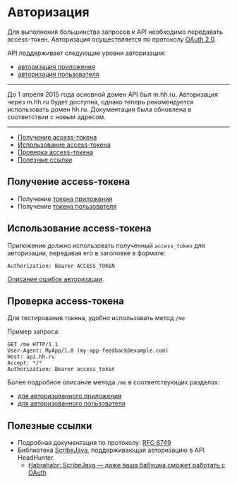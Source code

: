 # Авторизация

Для выполнения большинства запросов к API необходимо передавать access-токен.
Авторизация осуществляется по протоколу [OAuth 2.0](#links).

API поддерживает следующие уровни авторизации:
* [авторизация приложения](authorization_application.md)
* [авторизация пользователя](authorization_user.md)

---

До 1 апреля 2015 года основной домен API был m.hh.ru. Авторизация через m.hh.ru
будет доступна, однако теперь рекомендуется использовать домен hh.ru.
Документация была обновлена в соответствии с новым адресом.

---

* [Получение access-токена](#get-access_token)
* [Использование access-токена](#use-access_token)
* [Проверка access-токена](#check-access_token)
* [Полезные ссылки](#links)

<a name="use-access_token"></a>
## Получение access-токена

* Получение [токена приложения](authorization_application.md#get-client-auth)
* Получение [токена пользователя](authorization_user.md#get-auth)

<a name="use-access_token"></a>
## Использование access-токена

Приложение должно использовать полученный `access_token` для авторизации,
передавая его в заголовке в формате:

```Authorization: Bearer ACCESS_TOKEN```

[Описание ошибок авторизации](errors.md#oauth).

<a name="check-access_token"></a>
## Проверка access-токена

Для тестирования токена, удобно использовать метод `/me`

Пример запроса:

```http
GET /me HTTP/1.1
User-Agent: MyApp/1.0 (my-app-feedback@example.com)
Host: api.hh.ru
Accept: */*
Authorization: Bearer access_token
```

Более подробное описание метода `/me` в соответствующих разделах:
* [для авторизованного приложения](me.md#application-info)
* [для авторизованного пользователя](me.md#user-info)

<a name="links"></a>
## Полезные ссылки

* Подробная документация по протоколу: [RFC 6749](http://tools.ietf.org/html/rfc6749)
* Библиотека [ScribeJava](https://github.com/scribejava/scribejava),
  поддерживающая авторизацию в API HeadHunter.
  * [Habrahabr: ScribeJava — даже ваша бабушка сможет работать с OAuth](https://habrahabr.ru/company/hh/blog/278957/)

